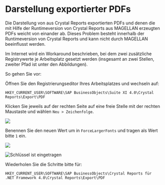 # Darstellung exportierter PDFs

Die Darstellung von aus Crystal Reports exportierten PDFs und denen die mit Hilfe der Runtimeversion von Crystal Reports aus MAGELLAN erzeugten PDFs weicht von einander ab.
Dieses Problem besteht innerhalb der Runtimeversion von Crystal Reports und kann nicht durch MAGELLAN beeinflusst werden.

Im Internet wird ein Workaround beschrieben, bei dem zwei zusätzliche Registrywerte je Arbeitsplatz gesetzt werden (insgesamt an zwei Stellen, zweiter Pfad ist unter den Abbildungen).

So gehen Sie vor:

Öffnen Sie den Registrierungseditor Ihres Arbeitsplatzes und wechseln auf:

```
HKEY_CURRENT_USER\SOFTWARE\SAP BusinessObjects\Suite XI 4.0\Crystal Reports\Export\PDF
```

Klicken Sie jeweils auf der rechten Seite auf eine freie Stelle mit der rechten Maustaste und wählen `Neu > Zeichenfolge`.

![](/images/magellan/02.png)

Benennen Sie den neuen Wert um in `ForceLargerFonts` und tragen als Wert bitte `1` ein.

![](/images/magellan/03.png)

![Schlüssel ist eingetragen](/images/magellan/01.png)

Wiederholen Sie die Schritte bitte für:

```
HKEY_CURRENT_USER\SOFTWARE\SAP BusinessObjects\Crystal Reports für .NET Framework 4.0\Crystal Reports\Export\PDF
```
